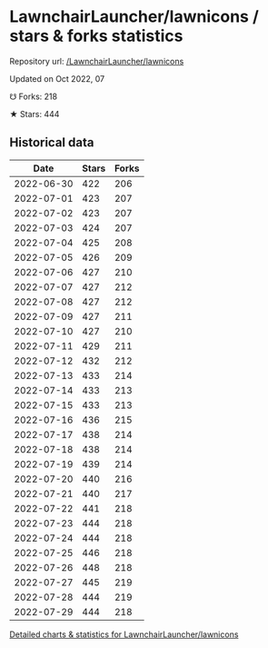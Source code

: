 # LawnchairLauncher/lawnicons / stars & forks statistics

Repository url: [/LawnchairLauncher/lawnicons](https://github.com/LawnchairLauncher/lawnicons)

Updated on Oct 2022, 07

☋ Forks: 218

★ Stars: 444

## Historical data
| Date | Stars | Forks |
|------|-------|-------|
| 2022-06-30 | 422 | 206 | 
| 2022-07-01 | 423 | 207 | 
| 2022-07-02 | 423 | 207 | 
| 2022-07-03 | 424 | 207 | 
| 2022-07-04 | 425 | 208 | 
| 2022-07-05 | 426 | 209 | 
| 2022-07-06 | 427 | 210 | 
| 2022-07-07 | 427 | 212 | 
| 2022-07-08 | 427 | 212 | 
| 2022-07-09 | 427 | 211 | 
| 2022-07-10 | 427 | 210 | 
| 2022-07-11 | 429 | 211 | 
| 2022-07-12 | 432 | 212 | 
| 2022-07-13 | 433 | 214 | 
| 2022-07-14 | 433 | 213 | 
| 2022-07-15 | 433 | 213 | 
| 2022-07-16 | 436 | 215 | 
| 2022-07-17 | 438 | 214 | 
| 2022-07-18 | 438 | 214 | 
| 2022-07-19 | 439 | 214 | 
| 2022-07-20 | 440 | 216 | 
| 2022-07-21 | 440 | 217 | 
| 2022-07-22 | 441 | 218 | 
| 2022-07-23 | 444 | 218 | 
| 2022-07-24 | 444 | 218 | 
| 2022-07-25 | 446 | 218 | 
| 2022-07-26 | 448 | 218 | 
| 2022-07-27 | 445 | 219 | 
| 2022-07-28 | 444 | 219 | 
| 2022-07-29 | 444 | 218 | 


[Detailed charts & statistics for LawnchairLauncher/lawnicons](https://reviewgithub.com/rep/LawnchairLauncher/lawnicons)
